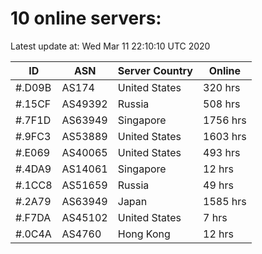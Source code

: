 # 10 online servers:

Latest update at: Wed Mar 11 22:10:10 UTC 2020

| ID | ASN | Server Country | Online |
| -- | --- | -------------- | ------ |
| #.D09B | AS174 | United States | 320 hrs |
| #.15CF | AS49392 | Russia | 508 hrs |
| #.7F1D | AS63949 | Singapore | 1756 hrs |
| #.9FC3 | AS53889 | United States | 1603 hrs |
| #.E069 | AS40065 | United States | 493 hrs |
| #.4DA9 | AS14061 | Singapore | 12 hrs |
| #.1CC8 | AS51659 | Russia | 49 hrs |
| #.2A79 | AS63949 | Japan | 1585 hrs |
| #.F7DA | AS45102 | United States | 7 hrs |
| #.0C4A | AS4760 | Hong Kong | 12 hrs |

